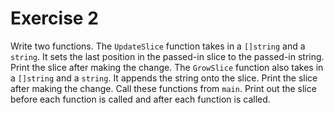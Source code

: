 # Exercise 2

Write two functions. The `UpdateSlice` function takes in a `[]string` and a
`string`. It sets the last position in the passed-in slice to the passed-in
string. Print the slice after making the change. The `GrowSlice` function also
takes in a `[]string` and a `string`. It appends the string onto the slice.
Print the slice after making the change. Call these functions from `main`. Print
out the slice before each function is called and after each function is called.

